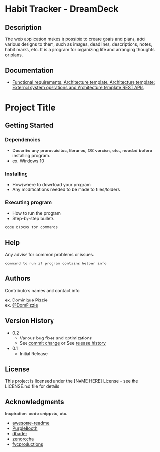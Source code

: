 # Habit Tracker - DreamDeck

## Description

The web application makes it possible to create goals and plans, add various designs to them, such as images, deadlines, descriptions, notes, habit marks, etc. It is a program for organizing life and arranging thoughts or plans.

## Documentation
- [Functional requirements, Architecture template, Architecture template: External system operations and Architecture template REST APIs](https://docs.google.com/spreadsheets/d/1QtglGAyHDQxiJTzAJqrcSQE1Cno50NpG/edit?usp=sharing&ouid=115530587534022955781&rtpof=true&sd=true)

# Project Title

## Getting Started

### Dependencies

* Describe any prerequisites, libraries, OS version, etc., needed before installing program.
* ex. Windows 10

### Installing

* How/where to download your program
* Any modifications needed to be made to files/folders

### Executing program

* How to run the program
* Step-by-step bullets
```
code blocks for commands
```

## Help

Any advise for common problems or issues.
```
command to run if program contains helper info
```

## Authors

Contributors names and contact info

ex. Dominique Pizzie  
ex. [@DomPizzie](https://twitter.com/dompizzie)

## Version History

* 0.2
    * Various bug fixes and optimizations
    * See [commit change]() or See [release history]()
* 0.1
    * Initial Release

## License

This project is licensed under the [NAME HERE] License - see the LICENSE.md file for details

## Acknowledgments

Inspiration, code snippets, etc.
* [awesome-readme](https://github.com/matiassingers/awesome-readme)
* [PurpleBooth](https://gist.github.com/PurpleBooth/109311bb0361f32d87a2)
* [dbader](https://github.com/dbader/readme-template)
* [zenorocha](https://gist.github.com/zenorocha/4526327)
* [fvcproductions](https://gist.github.com/fvcproductions/1bfc2d4aecb01a834b46)
